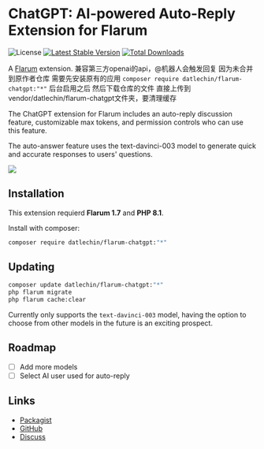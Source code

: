 # ChatGPT: AI-powered Auto-Reply Extension for Flarum

![License](https://img.shields.io/badge/license-MIT-blue.svg) [![Latest Stable Version](https://img.shields.io/packagist/v/datlechin/flarum-chatgpt.svg)](https://packagist.org/packages/datlechin/flarum-chatgpt) [![Total Downloads](https://img.shields.io/packagist/dt/datlechin/flarum-chatgpt.svg)](https://packagist.org/packages/datlechin/flarum-chatgpt)

A [Flarum](http://flarum.org) extension.
兼容第三方openai的api，@机器人会触发回复
因为未合并到原作者仓库
需要先安装原有的应用
```composer require datlechin/flarum-chatgpt:"*"```
后台启用之后
然后下载仓库的文件
直接上传到vendor/datlechin/flarum-chatgpt文件夹，要清理缓存

The ChatGPT extension for Flarum includes an auto-reply discussion feature, customizable max tokens, and permission controls who can use this feature.

The auto-answer feature uses the text-davinci-003 model to generate quick and accurate responses to users' questions.

![](https://user-images.githubusercontent.com/56961917/224526200-4aee65bf-59df-4892-b23d-aab644238101.gif)

## Installation

This extension requierd **Flarum 1.7** and **PHP 8.1**.

Install with composer:

```sh
composer require datlechin/flarum-chatgpt:"*"
```

## Updating

```sh
composer update datlechin/flarum-chatgpt:"*"
php flarum migrate
php flarum cache:clear
```

Currently only supports the `text-davinci-003` model, having the option to choose from other models in the future is an exciting prospect.

## Roadmap

- [ ] Add more models
- [ ] Select AI user used for auto-reply

## Links

- [Packagist](https://packagist.org/packages/datlechin/flarum-chatgpt)
- [GitHub](https://github.com/datlechin/flarum-chatgpt)
- [Discuss](https://discuss.flarum.org/d/32535)
